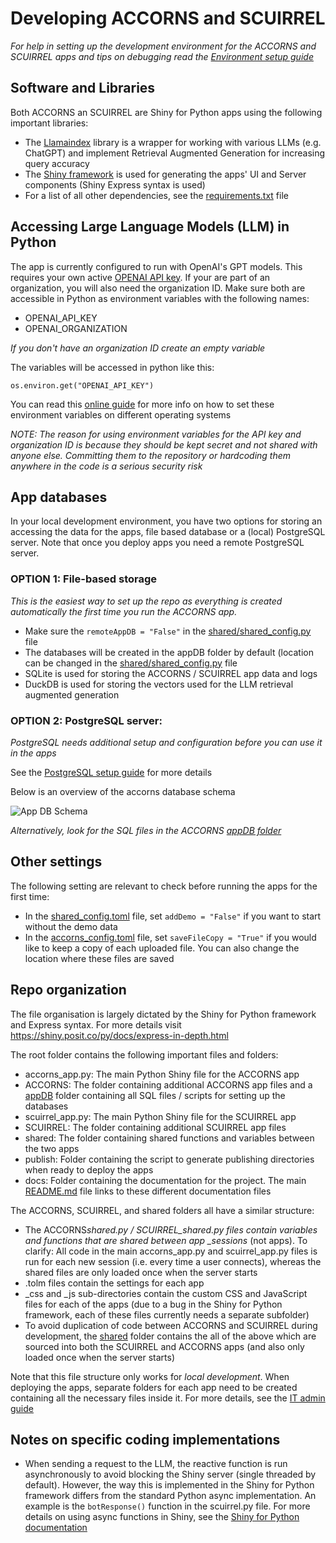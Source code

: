 # Developing ACCORNS and SCUIRREL

_For help in setting up the development environment for the ACCORNS and SCUIRREL apps
and tips on debugging read the [Environment setup guide](extra/dev_env_setup.md)_

## Software and Libraries

Both ACCORNS an SCUIRREL are Shiny for Python apps using the following important
libraries:

- The [Llamaindex](https://www.llamaindex.ai/) library is a wrapper for working with
  various LLMs (e.g. ChatGPT) and implement Retrieval Augmented Generation for
  increasing query accuracy
- The [Shiny framework](https://shiny.posit.co/py/) is used for generating the apps' UI
  and Server components (Shiny Express syntax is used)
- For a list of all other dependencies, see the [requirements.txt](../requirements.txt)
  file

## Accessing Large Language Models (LLM) in Python

The app is currently configured to run with OpenAI's GPT models. This requires your own
active [OPENAI API key](https://openai.com/index/openai-api/). If your are part of an
organization, you will also need the organization ID. Make sure both are accessible in
Python as environment variables with the following names:

- OPENAI_API_KEY
- OPENAI_ORGANIZATION

_If you don't have an organization ID create an empty variable_

The variables will be accessed in python like this:

```
os.environ.get("OPENAI_API_KEY")
```

You can read this
[online guide](https://chlee.co/how-to-setup-environment-variables-for-windows-mac-and-linux/)
for more info on how to set these environment variables on different operating systems

_NOTE: The reason for using environment variables for the API key and organization ID is
because they should be kept secret and not shared with anyone else. Committing them to
the repository or hardcoding them anywhere in the code is a serious security risk_

## App databases

In your local development environment, you have two options for storing an accessing the
data for the apps, file based database or a (local) PostgreSQL server. Note that once
you deploy apps you need a remote PostgreSQL server.

### OPTION 1: File-based storage

_This is the easiest way to set up the repo as everything is created automatically the
first time you run the ACCORNS app._

- Make sure the `remoteAppDB = "False"` in the
  [shared/shared_config.py](../shared/shared_config.toml) file
- The databases will be created in the appDB folder by default (location can be changed
  in the [shared/shared_config.py](../shared/shared_config.toml) file
- SQLite is used for storing the ACCORNS / SCUIRREL app data and logs
- DuckDB is used for storing the vectors used for the LLM retrieval augmented generation

### OPTION 2: PostgreSQL server:

_PostgreSQL needs additional setup and configuration before you can use it in the apps_

See the [PostgreSQL setup guide](extra/postgres_setup.md) for more details

Below is an overview of the accorns database schema

![App DB Schema](https://drive.usercontent.google.com/download?id=1kOzuVdI-p1K5Ej6EaRh4dJZuxyCATCfT)

_Alternatively, look for the SQL files in the ACCORNS [appDB folder](../ACCORNS/appDB/)_

## Other settings

The following setting are relevant to check before running the apps for the first time:

- In the [shared_config.toml](../shared/shared_config.toml) file, set
  `addDemo = "False"` if you want to start without the demo data
- In the [accorns_config.toml](../ACCORNS/accorns_config.toml) file, set
  `saveFileCopy = "True"` if you would like to keep a copy of each uploaded file. You
  can also change the location where these files are saved

## Repo organization

The file organisation is largely dictated by the Shiny for Python framework and Express
syntax. For more details visit https://shiny.posit.co/py/docs/express-in-depth.html

The root folder contains the following important files and folders:

- accorns_app.py: The main Python Shiny file for the ACCORNS app
- ACCORNS: The folder containing additional ACCORNS app files and a
  [appDB](../ACCORNS/appDB/) folder containing all SQL files / scripts for setting up
  the databases
- scuirrel_app.py: The main Python Shiny file for the SCUIRREL app
- SCUIRREL: The folder containing additional SCUIRREL app files
- shared: The folder containing shared functions and variables between the two apps
- publish: Folder containing the script to generate publishing directories when ready to
  deploy the apps
- docs: Folder containing the documentation for the project. The main
  [README.md](../README.md) file links to these different documentation files

The ACCORNS, SCUIRREL, and shared folders all have a similar structure:

- The ACCORNS*shared.py / SCUIRREL_shared.py files contain variables and functions that
  are shared between app \_sessions* (not apps). To clarify: All code in the main
  accorns_app.py and scuirrel_app.py files is run for each new session (i.e. every time
  a user connects), whereas the shared files are only loaded once when the server starts
- .tolm files contain the settings for each app
- \_css and \_js sub-directories contain the custom CSS and JavaScript files for each of
  the apps (due to a bug in the Shiny for Python framework, each of these files
  currently needs a separate subfolder)
- To avoid duplication of code between ACCORNS and SCUIRREL during development, the
  [shared](../shared) folder contains the all of the above which are sourced into both
  the SCUIRREL and ACCORNS apps (and also only loaded once when the server starts)

Note that this file structure only works for _local development_. When deploying the
apps, separate folders for each app need to be created containing all the necessary
files inside it. For more details, see the [IT admin guide](ITadmin.md)

## Notes on specific coding implementations

- When sending a request to the LLM, the reactive function is run asynchronously to
  avoid blocking the Shiny server (single threaded by default). However, the way this is
  implemented in the Shiny for Python framework differs from the standard Python async
  implementation. An example is the `botResponse()` function in the scuirrel.py file.
  For more details on using async functions in Shiny, see the
  [Shiny for Python documentation](https://shiny.posit.co/py/docs/express-in-depth.html#async-functions)
